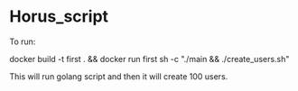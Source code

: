 # Horus_script

To run: 

docker build -t first . && docker run first sh -c "./main && ./create_users.sh"

This will run golang script and then it will create 100 users.
